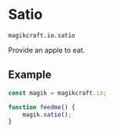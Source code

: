 # Satio

`magikcraft.io.satio`

Provide an apple to eat.

## Example

```javascript
const magik = magikcraft.io;

function feedme() {
    magik.satio();
}
```
